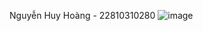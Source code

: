 Nguyễn Huy Hoàng - 22810310280
![image](https://github.com/user-attachments/assets/58f82486-146e-4ff5-8478-72b027816cc6)
